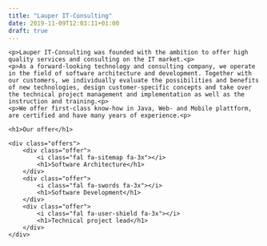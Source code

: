 ```yaml
---
title: "Lauper IT-Consulting"
date: 2019-11-09T12:03:11+01:00
draft: true
---
```


<div class="content">

    <p>Lauper IT-Consulting was founded with the ambition to offer high quality services and consulting on the IT market.<p>
    <p>As a forward-looking technology and consulting company, we operate in the field of software architecture and development. Together with our customers, we individually evaluate the possibilities and benefits of new technologies, design customer-specific concepts and take over the technical project management and implementation as well as the instruction and training.<p>
    <p>We offer first-class know-how in Java, Web- and Mobile plattform, are certified and have many years of experience.<p>

    <h1>Our offer</h1>

    <div class="offers">
        <div class="offer">
            <i class="fal fa-sitemap fa-3x"></i>
            <h1>Software Architecture</h1>
        </div>
        <div class="offer">
            <i class="fal fa-swords fa-3x"></i>
            <h1>Software Development</h1>
        </div>
        <div class="offer">
            <i class="fal fa-user-shield fa-3x"></i>
            <h1>Technical project lead</h1>
        </div>
    </div>


</div>